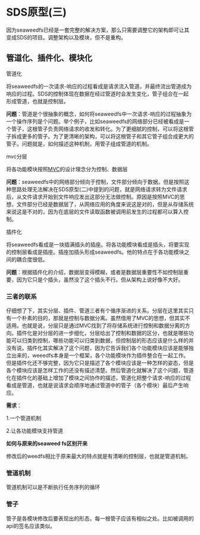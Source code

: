 # SDS原型(三)

因为seaweedfs已经是一套完整的解决方案，那么只需要调整它的架构即可让其变成SDS的项目。调整架构以及模块，但不是重构。

## 管道化、插件化、模块化

管道化

将seaweedfs的一次请求-响应的过程看成是请求流入管道，并最终流出管道成为响应的过程。SDS的控制体现在数据在经过管道时会发生变化，管子组合在一起形成管道，也就是控制层。

**问题**：管道是个很抽象的概念，如何将seaweedfs中一次请求-响应的过程抽象为一个操作序列是个问题。举个例子，比如seaweedfs的网络部分已经被看成是一个管子，这根管子负责网络请求的收发和转化。为了更细腻的控制，可以将这根管子拆成更多的管子。为了更清晰的架构，可以将这根管子和其它管子组合成更大的管子。问题就是，如何描述这种机制，用管子组成管道的机制。

mvc分层

将各功能模块按照[MVC](https://baike.baidu.com/item/MVC%E6%A1%86%E6%9E%B6/9241230?fr=aladdin&fromid=85990&fromtitle=MVC)的设计理念分为控制、数据层

**问题**：seaweedfs中的网络部分倾向于控制，文件部分倾向于数据。但是按照这种思路处理无法解决在SDS原型(二)中提到的问题，就是网络请求转为文件请求后，从文件请求开始到文件响应发出这部分无法做控制。原因是按照MVC的思想，文件部分已经是数据层了，从网络应用的角度来说这是对的，但是从存储系统来说这是不对的，因为在底层的文件读取函数被调用前发生的过程都可以算入控制。

插件化

将seaweedfs看成是一块插满插头的插座。将各功能模块看成是插头，将要实现的控制层看成是插座。插座加插头形成seaweedfs。他的特点在于各功能模块之间的耦合度很低。

**问题**：根据插件化的介绍，数据层变得模糊，或者是数据层重要性不如控制层重要，因为它只是个插头，虽然没了这个插头不行。但从架构上说好像不大好。

### 三者的联系

仔细想了下，其实分层、插件、管道三者有个循序渐进的关系。分层在这里其实只有一个朴素的目的，那就是控制与数据分离。虽然借用了MVC的思想，但其实不适用。也就是说，分层只是通过MVC找到了将存储系统进行控制和数据分离的方向。插件化是对分层的进一步细化，分层给出了控制和数据的区分，也就是哪些功能可以归类到控制，哪些功能可以归类到数据，但控制层的形态应该是什么样的并没有说。插件化其实解决了这个问题，因为它告诉我们各个功能模块应该是能够独立出来的，weeedfs本身是一个框架，各个功能模块作为插件整合在一起工作。但是插件化还不够完整，因为它只是描述了各个模块应该是一种怎样的姿态，但是各个模块应该是怎样工作的还没有描述清楚。然后管道化就解决了这个问题，管道化在插件化的基础上增加了模块之间协作的描述，管道化把整个请求-响应的过程看成是管道，也就是说请求会顺序地通过管道中的管子（各个模块）最后产生响应。

**需求**：

1.一个管道机制

2.让各功能模块支持管道

**如何与原来的seaweed fs区别开来**

修改后的weedfs相比于原来最大的特点就是有清晰的控制层，也就是管道机制。

### 管道机制

管道机制可以是不断执行任务序列的循环

### 管子

管子是各模块修改后要表现出的形态，每一根管子应该有相似之处。比如被调用的api的签名应该类似。